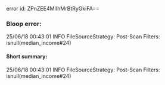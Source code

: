 error id: ZPnZEE4MIIhMrBtRyGkiFA==
### Bloop error:

25/06/18 00:43:01 INFO FileSourceStrategy: Post-Scan Filters: isnull(median_income#24)
#### Short summary: 

25/06/18 00:43:01 INFO FileSourceStrategy: Post-Scan Filters: isnull(median_income#24)